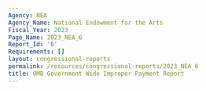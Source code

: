 ```yaml
---
Agency: NEA
Agency_Name: National Endowment for the Arts
Fiscal_Year: 2023
Page_Name: 2023_NEA_6
Report_Id: '6'
Requirements: []
layout: congressional-reports
permalink: /resources/congressional-reports/2023_NEA_6
title: OMB Government Wide Improper Payment Report
---
```

